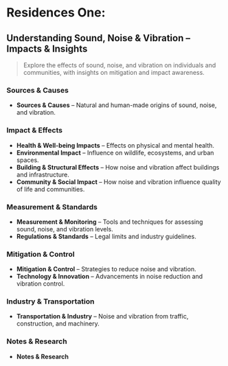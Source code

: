 # Residences One: 
## Understanding Sound, Noise & Vibration – Impacts & Insights

> Explore the effects of sound, noise, and vibration on individuals and communities, with insights on mitigation and impact awareness.

### Sources & Causes
- **Sources & Causes** – Natural and human-made origins of sound, noise, and vibration.  

### Impact & Effects
- **Health & Well-being Impacts** – Effects on physical and mental health.  
- **Environmental Impact** – Influence on wildlife, ecosystems, and urban spaces.
- **Building & Structural Effects** – How noise and vibration affect buildings and infrastructure.  
- **Community & Social Impact** – How noise and vibration influence quality of life and communities.  

### Measurement & Standards
- **Measurement & Monitoring** – Tools and techniques for assessing sound, noise, and vibration levels.  
- **Regulations & Standards** – Legal limits and industry guidelines.  

### Mitigation & Control

- **Mitigation & Control** – Strategies to reduce noise and vibration.  
- **Technology & Innovation** – Advancements in noise reduction and vibration control.  

### Industry & Transportation
- **Transportation & Industry** – Noise and vibration from traffic, construction, and machinery.  

### Notes & Research
- **Notes & Research**
